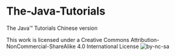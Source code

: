 # The-Java-Tutorials
The Java™ Tutorials Chinese version






This work is licensed under a Creative Commons Attribution-NonCommercial-ShareAlike 4.0 International License
![by-nc-sa](https://licensebuttons.net/l/by-nc-sa/4.0/88x31.png)
